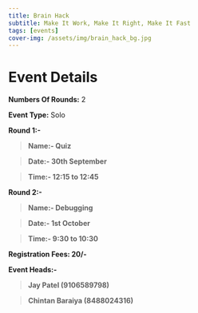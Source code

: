 ```yaml
---
title: Brain Hack
subtitle: Make It Work, Make It Right, Make It Fast
tags: [events]
cover-img: /assets/img/brain_hack_bg.jpg
---
```



# Event Details

**Numbers Of Rounds:** 2

**Event Type:** Solo

**Round 1:-**

   > **Name:- Quiz**
  
   > **Date:- 30th September**
  
   > **Time:- 12:15 to 12:45**

**Round 2:-**
  
   > **Name:- Debugging**
  
   > **Date:- 1st October**
  
   > **Time:- 9:30 to 10:30**

**Registration Fees: 20/-**

**Event Heads:-**

   > **Jay Patel (9106589798)**
   
   > **Chintan Baraiya (8488024316)**
